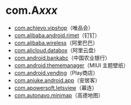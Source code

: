 # com.A*xxx*

- [com.achievo.vipshop](./com.achievo.vipshop/readme.md)（唯品会）
- [com.alibaba.android.rimet](./com.alibaba.android.rimet/readme.md)（钉钉）
- [com.alibaba.wireless](./com.alibaba.wireless/readme.md)（阿里巴巴）
- [com.alicloud.databox](./com.alicloud.databox/readme.md)（阿里云盘）
- [com.android.bankabc](./com.android.bankabc/readme.md)（中国农业银行）
- [com.android.thememanager](./com.android.thememanager/readme.md)（MIUI 主题壁纸）
- [com.android.vending](./com.android.vending/readme.md)（Play商店）
- [com.anjuke.android.app](./com.anjuke.android.app/readme.md)（安居客）
- [com.apowersoft.letsview](./com.apowersoft.letsview/readme.md)（幕连）
- [com.autonavo.minimap](./com.autonavi.minimap/readme.md)（高德地图）